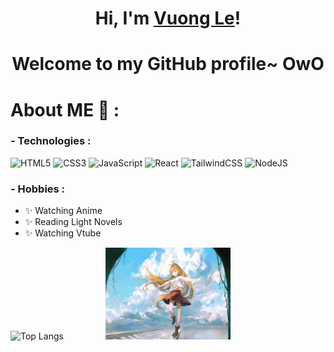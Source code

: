<h1 align="center">Hi, I'm <a href="https://www.facebook.com/vuong.lethanh.315/">Vuong Le</a>!</h1>
<h1 align="center">Welcome to my GitHub profile~ OwO</h1>

# About ME 💬 :

### - Technologies :
![HTML5](https://img.shields.io/badge/html5-%23E34F26.svg?style=for-the-badge&logo=html5&logoColor=white)
![CSS3](https://img.shields.io/badge/css3-%231572B6.svg?style=for-the-badge&logo=css3&logoColor=white)
![JavaScript](https://img.shields.io/badge/javascript-%23323330.svg?style=for-the-badge&logo=javascript&logoColor=%23F7DF1E)
![React](https://img.shields.io/badge/react-%2320232a.svg?style=for-the-badge&logo=react&logoColor=%2361DAFB)
![TailwindCSS](https://img.shields.io/badge/tailwindcss-%2338B2AC.svg?style=for-the-badge&logo=tailwind-css&logoColor=white)
![NodeJS](https://img.shields.io/badge/node.js-6DA55F?style=for-the-badge&logo=node.js&logoColor=white)


### - Hobbies : 
- ✨ Watching Anime
- ✨ Reading Light Novels
- ✨ Watching Vtube

![Top Langs](https://github-readme-stats.vercel.app/api/top-langs/?username=vuongle2609&hide=TeX&layout=compact) &nbsp;&nbsp;&nbsp;&nbsp;&nbsp;&nbsp;&nbsp;&nbsp;&nbsp;&nbsp;&nbsp;&nbsp;&nbsp;&nbsp;&nbsp;&nbsp;<img src="./assets/FED8gewXIAE6HDQ.jpg" width="200"></a>

</br>
</br>
</br>
